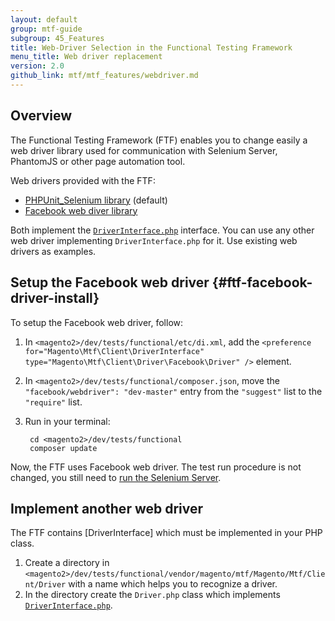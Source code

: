 ```yaml
---
layout: default
group: mtf-guide
subgroup: 45_Features
title: Web-Driver Selection in the Functional Testing Framework
menu_title: Web driver replacement
version: 2.0
github_link: mtf/mtf_features/webdriver.md
---
```


## Overview

The Functional Testing Framework (FTF) enables you to change easily a web driver library used for communication with Selenium Server, PhantomJS or other page automation tool.

Web drivers provided with the FTF:

- [PHPUnit_Selenium library] (default)
- [Facebook web diver library]

Both implement the [`DriverInterface.php`] interface. You can use any other web driver implementing `DriverInterface.php` for it. Use existing web drivers as examples.

## Setup the Facebook web driver {#ftf-facebook-driver-install}

To setup the Facebook web driver, follow:

1. In `<magento2>/dev/tests/functional/etc/di.xml`, add the `<preference for="Magento\Mtf\Client\DriverInterface" type="Magento\Mtf\Client\Driver\Facebook\Driver" />` element.
2. In `<magento2>/dev/tests/functional/composer.json`, move the `"facebook/webdriver": "dev-master"` entry from the `"suggest"` list to the `"require"` list.
3. Run in your terminal:

        cd <magento2>/dev/tests/functional
        composer update

Now, the FTF uses Facebook web driver. The test run procedure is not changed, you still need to [run the Selenium Server][].

## Implement another web driver

The FTF contains [DriverInterface] which must be implemented in your PHP class.

1. Create a directory in `<magento2>/dev/tests/functional/vendor/magento/mtf/Magento/Mtf/Client/Driver` with a name which helps you to recognize a driver.
2. In the directory create the `Driver.php` class which implements [`DriverInterface.php`].



<!-- LINKS DEFINITION -->

[`DriverInterface.php`]: https://github.com/magento/mtf/blob/develop/Magento/Mtf/Client/DriverInterface.php
[PHPUnit_Selenium library]: https://github.com/magento/mtf/blob/develop/Magento/Mtf/Client/Driver/Selenium/Driver.php
[Facebook web diver library]: https://github.com/magento/mtf/blob/develop/Magento/Mtf/Client/Driver/Facebook/Driver.php
[run the Selenium Server]: {{page.baseurl}}mtf/mtf_quickstart/mtf_quickstart_environmemt.html#mtf_quickstart_env_selenium

